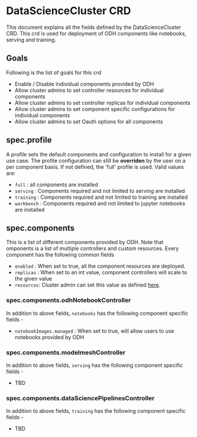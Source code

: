 # DataScienceCluster CRD

This document explains all the fields defined by the DataScienceCluster CRD. This crd is used for deployment of
ODH components like notebooks, serving and training.

## Goals

Following is the list of goals for this crd

- Enable / Disable individual components provided by ODH 
- Allow cluster admins to set controller resources for individual components
- Allow cluster admins to set controller replicas for individual components
- Allow cluster admins to set component specific configurations for individual components
- Allow cluster admins to set Oauth options for all components


## spec.profile

A profile sets the default components and configuration to install for a given
use case. The profile configuration can still be **overriden** by the user on a per
component basis. If not defined, the 'full' profile is used. Valid values are:
- `full` : all components are installed
- `serving` : Components required and not limited to serving are installed
- `training` : Components required and not limited to training are installed
- `workbench` : Components required and not limited to jupyter notebooks are installed

## spec.components

This is a list of different components provided by ODH. Note that omponents is a list of multiple
controllers and custom resources. Every component has the following common fields

- `enabled` : When set to true, all the component resources are deployed.
- `replicas` : When set to an int value, component controllers will scale to the given value
- `resources`: Cluster admin can set this value as defined [here](https://kubernetes.io/docs/reference/kubernetes-api/workload-resources/pod-v1/#resources).

### spec.components.odhNotebookController

In addition to above fields, `notebooks` has the following component specific fields -
- `notebookImages.managed` : When set to true, will allow users to use notebooks provided by ODH

### spec.components.modelmeshController

In addition to above fields, `serving` has the following component specific fields -
- TBD

### spec.components.dataSciencePipelinesController

In addition to above fields, `training` has the following component specific fields -
- TBD